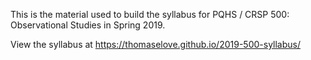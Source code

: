 This is the material used to build the syllabus for PQHS / CRSP 500: Observational Studies in Spring 2019.

View the syllabus at https://thomaselove.github.io/2019-500-syllabus/
